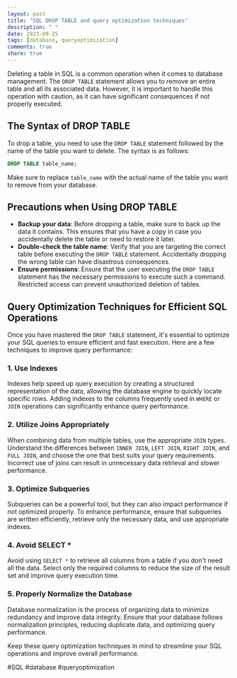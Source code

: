 ```yaml
---
layout: post
title: "SQL DROP TABLE and query optimization techniques"
description: " "
date: 2023-09-25
tags: [database, queryoptimization]
comments: true
share: true
---
```


Deleting a table in SQL is a common operation when it comes to database management. The `DROP TABLE` statement allows you to remove an entire table and all its associated data. However, it is important to handle this operation with caution, as it can have significant consequences if not properly executed.

## The Syntax of DROP TABLE

To drop a table, you need to use the `DROP TABLE` statement followed by the name of the table you want to delete. The syntax is as follows:

```sql
DROP TABLE table_name;
```

Make sure to replace `table_name` with the actual name of the table you want to remove from your database.

## Precautions when Using DROP TABLE

* **Backup your data**: Before dropping a table, make sure to back up the data it contains. This ensures that you have a copy in case you accidentally delete the table or need to restore it later.
* **Double-check the table name**: Verify that you are targeting the correct table before executing the `DROP TABLE` statement. Accidentally dropping the wrong table can have disastrous consequences.
* **Ensure permissions**: Ensure that the user executing the `DROP TABLE` statement has the necessary permissions to execute such a command. Restricted access can prevent unauthorized deletion of tables.

## Query Optimization Techniques for Efficient SQL Operations

Once you have mastered the `DROP TABLE` statement, it's essential to optimize your SQL queries to ensure efficient and fast execution. Here are a few techniques to improve query performance:

### 1. Use Indexes

Indexes help speed up query execution by creating a structured representation of the data, allowing the database engine to quickly locate specific rows. Adding indexes to the columns frequently used in `WHERE` or `JOIN` operations can significantly enhance query performance.

### 2. Utilize Joins Appropriately

When combining data from multiple tables, use the appropriate `JOIN` types. Understand the differences between `INNER JOIN`, `LEFT JOIN`, `RIGHT JOIN`, and `FULL JOIN`, and choose the one that best suits your query requirements. Incorrect use of joins can result in unnecessary data retrieval and slower performance.

### 3. Optimize Subqueries

Subqueries can be a powerful tool, but they can also impact performance if not optimized properly. To enhance performance, ensure that subqueries are written efficiently, retrieve only the necessary data, and use appropriate indexes.

### 4. Avoid SELECT *

Avoid using `SELECT *` to retrieve all columns from a table if you don't need all the data. Select only the required columns to reduce the size of the result set and improve query execution time.

### 5. Properly Normalize the Database

Database normalization is the process of organizing data to minimize redundancy and improve data integrity. Ensure that your database follows normalization principles, reducing duplicate data, and optimizing query performance.

Keep these query optimization techniques in mind to streamline your SQL operations and improve overall performance.

#SQL #database #queryoptimization
